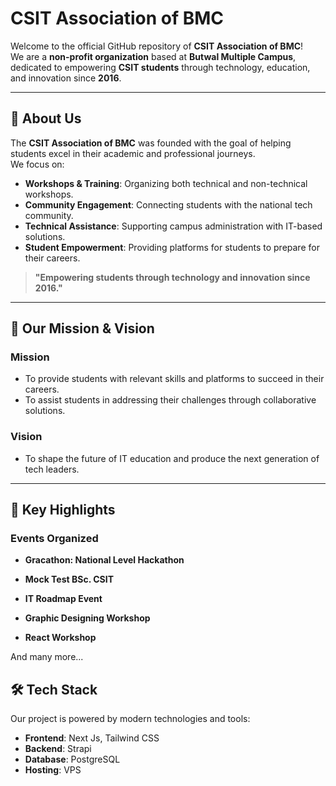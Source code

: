 # CSIT Association of BMC

Welcome to the official GitHub repository of **CSIT Association of BMC**!  
We are a **non-profit organization** based at **Butwal Multiple Campus**, dedicated to empowering **CSIT students** through technology, education, and innovation since **2016**.

---

## 📖 About Us

The **CSIT Association of BMC** was founded with the goal of helping students excel in their academic and professional journeys.  
We focus on:

- **Workshops & Training**: Organizing both technical and non-technical workshops.
- **Community Engagement**: Connecting students with the national tech community.
- **Technical Assistance**: Supporting campus administration with IT-based solutions.
- **Student Empowerment**: Providing platforms for students to prepare for their careers.

> **"Empowering students through technology and innovation since 2016."**

---

## 💼 Our Mission & Vision

### Mission

- To provide students with relevant skills and platforms to succeed in their careers.
- To assist students in addressing their challenges through collaborative solutions.

### Vision

- To shape the future of IT education and produce the next generation of tech leaders.

---

## 🌟 Key Highlights

### **Events Organized**

- **Gracathon: National Level Hackathon**

- **Mock Test BSc. CSIT**

- **IT Roadmap Event**

- **Graphic Designing Workshop**

- **React Workshop**

And many more...

## 🛠️ Tech Stack

Our project is powered by modern technologies and tools:

- **Frontend**: Next Js, Tailwind CSS
- **Backend**: Strapi
- **Database**: PostgreSQL
- **Hosting**: VPS
